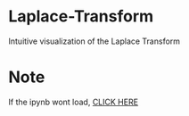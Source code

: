 # Laplace-Transform
Intuitive visualization of the Laplace Transform

# Note
If the ipynb wont load, [CLICK HERE](https://nbviewer.jupyter.org/github/lrbuechner/Laplace-Transform/blob/master/Laplace%20Transform.ipynb)
